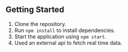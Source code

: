 ## Getting Started

1. Clone the repository.
2. Run `npm install` to install dependencies.
3. Start the application using `npm start`.
4. Used an external api to fetch real time data.

  